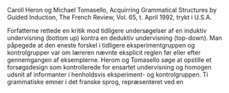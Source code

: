Caroll Heron og Michael Tomasello, Acquirring Grammatical Structures by Guided Induction, The French Review, Vol. 65, t. April 1992, trykt i U.S.A.

Forfatterne rettede en kritik mod tidligere undersøgelser af en induktiv undervisning (bottom up) kontra en deduktiv undervisning (top-down). Man påpegede at den eneste forskel i tidligere eksperimentgruppen og kontrolgrupper var om læreren nævnte eksplicit reglen før eller efter gennemgangen af eksemplerne.  Herom og Tomasello søge at opstille et forsøgsdesign som kontrollerede for ensartet undervisning og homogen udsnit af informanter i henholdsvis eksperiment- og kontrolgruppen. Ti grammatiske emner i det franske sprog, repræsenteret ved en 